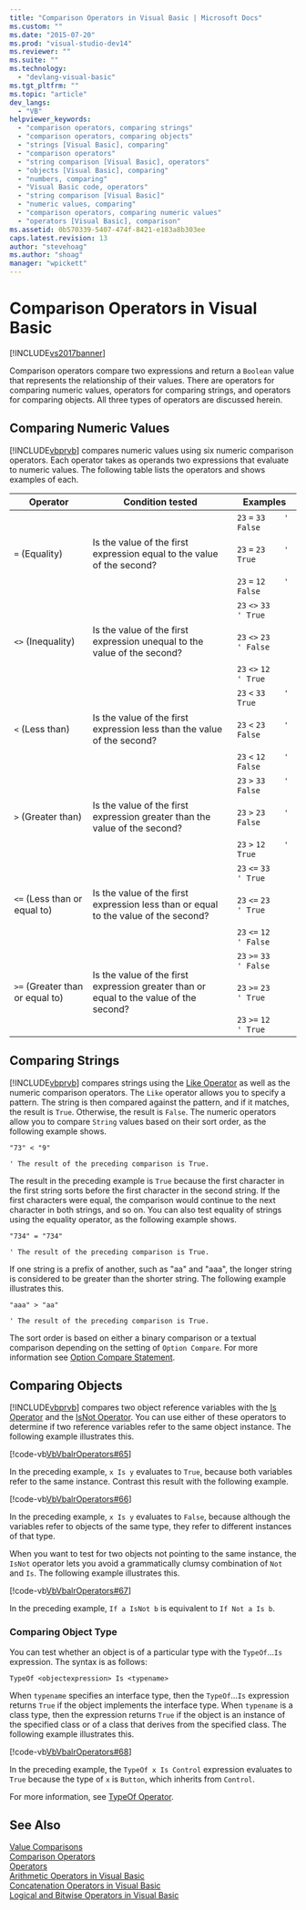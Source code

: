 ```yaml
---
title: "Comparison Operators in Visual Basic | Microsoft Docs"
ms.custom: ""
ms.date: "2015-07-20"
ms.prod: "visual-studio-dev14"
ms.reviewer: ""
ms.suite: ""
ms.technology: 
  - "devlang-visual-basic"
ms.tgt_pltfrm: ""
ms.topic: "article"
dev_langs: 
  - "VB"
helpviewer_keywords: 
  - "comparison operators, comparing strings"
  - "comparison operators, comparing objects"
  - "strings [Visual Basic], comparing"
  - "comparison operators"
  - "string comparison [Visual Basic], operators"
  - "objects [Visual Basic], comparing"
  - "numbers, comparing"
  - "Visual Basic code, operators"
  - "string comparison [Visual Basic]"
  - "numeric values, comparing"
  - "comparison operators, comparing numeric values"
  - "operators [Visual Basic], comparison"
ms.assetid: 0b570339-5407-474f-8421-e183a8b303ee
caps.latest.revision: 13
author: "stevehoag"
ms.author: "shoag"
manager: "wpickett"
---
```

# Comparison Operators in Visual Basic
[!INCLUDE[vs2017banner](../../../../includes/vs2017banner.md)]

Comparison operators compare two expressions and return a `Boolean` value that represents the relationship of their values. There are operators for comparing numeric values, operators for comparing strings, and operators for comparing objects. All three types of operators are discussed herein.  
  
## Comparing Numeric Values  
 [!INCLUDE[vbprvb](../../../../includes/vbprvb-md.md)] compares numeric values using six numeric comparison operators. Each operator takes as operands two expressions that evaluate to numeric values. The following table lists the operators and shows examples of each.  
  
|Operator|Condition tested|Examples|  
|--------------|----------------------|--------------|  
|`=` (Equality)|Is the value of the first expression equal to the value of the second?|`23`   `=`   `33    ' False`<br /><br /> `23`   `=`   `23    ' True`<br /><br /> `23`   `=`   `12    ' False`|  
|`<>` (Inequality)|Is the value of the first expression unequal to the value of the second?|`23`   `<>`   `33    ' True`<br /><br /> `23`   `<>`   `23    ' False`<br /><br /> `23`   `<>`   `12    ' True`|  
|`<` (Less than)|Is the value of the first expression less than the value of the second?|`23`   `<`   `33    ' True`<br /><br /> `23`   `<`   `23    ' False`<br /><br /> `23`   `<`   `12    ' False`|  
|`>` (Greater than)|Is the value of the first expression greater than the value of the second?|`23`   `>`   `33    ' False`<br /><br /> `23`   `>`   `23    ' False`<br /><br /> `23`   `>`   `12    ' True`|  
|`<=` (Less than or equal to)|Is the value of the first expression less than or equal to the value of the second?|`23`   `<=`   `33    ' True`<br /><br /> `23`   `<=`   `23    ' True`<br /><br /> `23`   `<=`   `12    ' False`|  
|`>=` (Greater than or equal to)|Is the value of the first expression greater than or equal to the value of the second?|`23`   `>=`   `33    ' False`<br /><br /> `23`   `>=`   `23    ' True`<br /><br /> `23`   `>=`   `12    ' True`|  
  
## Comparing Strings  
 [!INCLUDE[vbprvb](../../../../includes/vbprvb-md.md)] compares strings using the [Like Operator](../../../../visual-basic/language-reference/operators/like-operator.md) as well as the numeric comparison operators. The `Like` operator allows you to specify a pattern. The string is then compared against the pattern, and if it matches, the result is `True`. Otherwise, the result is `False`. The numeric operators allow you to compare `String` values based on their sort order, as the following example shows.  
  
 `"73" < "9"`  
  
 `' The result of the preceding comparison is True.`  
  
 The result in the preceding example is `True` because the first character in the first string sorts before the first character in the second string. If the first characters were equal, the comparison would continue to the next character in both strings, and so on. You can also test equality of strings using the equality operator, as the following example shows.  
  
 `"734" = "734"`  
  
 `' The result of the preceding comparison is True.`  
  
 If one string is a prefix of another, such as "aa" and "aaa", the longer string is considered to be greater than the shorter string. The following example illustrates this.  
  
 `"aaa" > "aa"`  
  
 `' The result of the preceding comparison is True.`  
  
 The sort order is based on either a binary comparison or a textual comparison depending on the setting of `Option Compare`. For more information see [Option Compare Statement](../../../../visual-basic/language-reference/statements/option-compare-statement.md).  
  
## Comparing Objects  
 [!INCLUDE[vbprvb](../../../../includes/vbprvb-md.md)] compares two object reference variables with the [Is Operator](../../../../visual-basic/language-reference/operators/is-operator.md) and the [IsNot Operator](../../../../visual-basic/language-reference/operators/isnot-operator.md). You can use either of these operators to determine if two reference variables refer to the same object instance. The following example illustrates this.  
  
 [!code-vb[VbVbalrOperators#65](../../../../samples/snippets/visualbasic/VS_Snippets_VBCSharp/VbVbalrOperators/VB/Class1.vb#65)]  
  
 In the preceding example, `x Is y` evaluates to `True`, because both variables refer to the same instance. Contrast this result with the following example.  
  
 [!code-vb[VbVbalrOperators#66](../../../../samples/snippets/visualbasic/VS_Snippets_VBCSharp/VbVbalrOperators/VB/Class1.vb#66)]  
  
 In the preceding example, `x Is y` evaluates to `False`, because although the variables refer to objects of the same type, they refer to different instances of that type.  
  
 When you want to test for two objects not pointing to the same instance, the `IsNot` operator lets you avoid a grammatically clumsy combination of `Not` and `Is`. The following example illustrates this.  
  
 [!code-vb[VbVbalrOperators#67](../../../../samples/snippets/visualbasic/VS_Snippets_VBCSharp/VbVbalrOperators/VB/Class1.vb#67)]  
  
 In the preceding example, `If a IsNot b` is equivalent to `If Not a Is b`.  
  
### Comparing Object Type  
 You can test whether an object is of a particular type with the `TypeOf`...`Is` expression. The syntax is as follows:  
  
 `TypeOf <objectexpression> Is <typename>`  
  
 When `typename` specifies an interface type, then the `TypeOf`...`Is` expression returns `True` if the object implements the interface type. When `typename` is a class type, then the expression returns `True` if the object is an instance of the specified class or of a class that derives from the specified class. The following example illustrates this.  
  
 [!code-vb[VbVbalrOperators#68](../../../../samples/snippets/visualbasic/VS_Snippets_VBCSharp/VbVbalrOperators/VB/Class1.vb#68)]  
  
 In the preceding example, the `TypeOf x Is Control` expression evaluates to `True` because the type of `x` is `Button`, which inherits from `Control`.  
  
 For more information, see [TypeOf Operator](../../../../visual-basic/language-reference/operators/typeof-operator.md).  
  
## See Also  
 [Value Comparisons](../../../../visual-basic/programming-guide/language-features/operators-and-expressions/value-comparisons.md)   
 [Comparison Operators](../../../../visual-basic/language-reference/operators/comparison-operators.md)   
 [Operators](../../../../visual-basic/language-reference/operators/index.md)   
 [Arithmetic Operators in Visual Basic](../../../../visual-basic/programming-guide/language-features/operators-and-expressions/arithmetic-operators.md)   
 [Concatenation Operators in Visual Basic](../../../../visual-basic/programming-guide/language-features/operators-and-expressions/concatenation-operators.md)   
 [Logical and Bitwise Operators in Visual Basic](../../../../visual-basic/programming-guide/language-features/operators-and-expressions/logical-and-bitwise-operators.md)